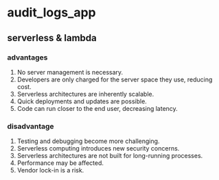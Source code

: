 # audit_logs_app

## serverless & lambda

### advantages

1. No server management is necessary.
2. Developers are only charged for the server space they use, reducing cost.
3. Serverless architectures are inherently scalable.
4. Quick deployments and updates are possible.
5. Code can run closer to the end user, decreasing latency.

### disadvantage

1. Testing and debugging become more challenging.
2. Serverless computing introduces new security concerns.
3. Serverless architectures are not built for long-running processes.
4. Performance may be affected.
5. Vendor lock-in is a risk.
